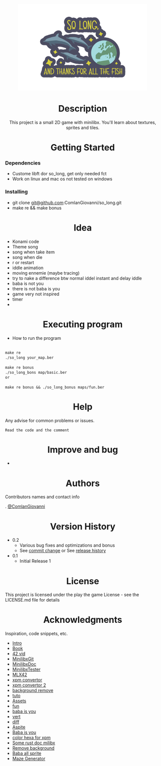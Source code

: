 <p align="center"><img height="280em" src="So_long_preview.png"></p>


<h1 align="center"> Description </h1>

<p align="center">This project is a small 2D game with minilibx. You'll learn about textures, sprites and tiles.</p>

<h1 align="center"> Getting Started </h1>

### Dependencies

* Custome libft dor so_long, get only needed fct
* Work on linux and mac os not tested on windows

### Installing

* git clone git@github.com:ComlanGiovanni/so_long.git
* make re && make bonus

<h1 align="center"> Idea </h1>

* Konami code
* Theme song
* song when take item
* song when die
* r or restart
* iddle animation
* moving ennemie (maybe tracing)
* try to nake a difference btw normal iddel instant and delay iddle
* baba is not you
* there is not baba is you
* game very not inspired
* timer
* 

<h1 align="center"> Executing program </h1>

* How to run the program
```

make re 
./so_long your_map.ber

make re bonus
./so_long_bons map/basic.ber
or

make re bonus && ./so_long_bonus maps/fun.ber

```

<h1 align="center"> Help </h1>

Any advise for common problems or issues.
```
Read the code and the comment
```

<h1 align="center"> Improve and bug </h1>

* 

<h1 align="center"> Authors </h1>

Contributors names and contact info

. [@ComlanGiovanni](https://github.com/ComlanGiovanni)

<h1 align="center"> Version History </h1>

* 0.2
    * Various bug fixes and optimizations and bonus
    * See [commit change]() or See [release history]()
* 0.1
    * Initial Release 1

<h1 align="center"> License </h1>

This project is licensed under the play the game License - see the LICENSE.md file for details

<h1 align="center"> Acknowledgments </h1>

Inspiration, code snippets, etc.
* [Intro](https://www.youtube.com/watch?v=N_dUmDBfp6k)
* [Book](https://www.amazon.fr/So-Long-Thanks-All-Fish/dp/1529034558)
* [42 vid](https://elearning.intra.42.fr/notions/minilibx/subnotions)
* [MinilibxGit](https://github.com/42Paris/minilibx-linux)
* [MinilibxDoc](https://harm-smits.github.io/42docs/libs/minilibx/introduction.html)
* [MinilibxTester](https://github.com/augustobecker/so_long_tester)
* [MLX42](https://github.com/codam-coding-college/MLX42)
* [xpm convertor](https://convertio.co/fr/png-xpm/)
* [xpm convertor 2](https://anyconv.com/fr/convertisseur-de-png-en-xpm/)
* [background remove](https://www.remove.bg/)
* [tuto](https://achedeuzot.me/2014/12/20/installer-la-minilibx/)
* [Assets](https://itch.io/game-assets/free/tag-sprites)
* [fun](https://www.youtube.com/watch?v=OCh2l0J1uJk)
* [baba is you](https://babaiswiki.fandom.com/wiki/Category:Nouns)
* [vert](https://www.vertopal.com/)
* [diff](https://www.diffchecker.com/)
* [Aspite](https://www.aseprite.org/)
* [Baba is you](https://hempuli.com/baba/)
* [color hexa for xpm](https://www.color-hex.com/)
* [Some rust doc milibx](https://docs.rs/minilibx/latest/minilibx/struct.Mlx.html)
* [Remove background](https://www.remove.bg/fr/upload)
* [Baba all sprite](https://www.spriters-resource.com/fullview/115231/)
* [Maze Generator](https://www.dcode.fr/maze-generator)

